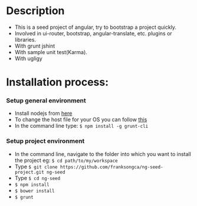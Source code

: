 # Description

- This is a seed project of angular, try to bootstrap a project quickly.
- Involved in ui-router, bootstrap, angular-translate, etc. plugins or libraries.
- With grunt jshint
- With sample unit test(Karma).
- With ugligy

# Installation process:

### Setup general environment

- Install nodejs from [here](http://nodejs.org/download/)
- To change the host file for your OS you can follow [this](http://www.rackspace.com/knowledge_center/article/how-do-i-modify-my-hosts-file)
- In the command line type: `$ npm install -g grunt-cli`

### Setup project environment

- In the command line, navigate to the folder into which you want to install the project eg: `$ cd path/to/my/workspace`
- Type `$ git clone https://github.com/franksongca/ng-seed-project.git ng-seed`
- Type `$ cd ng-seed`
- `$ npm install`
- `$ bower install`
- `$ grunt`

